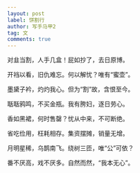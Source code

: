 ```yaml
---
layout: post
label: 饼割行
author: 写手马甲2
tag: 文
comments: true
---
```


对韭当割，人手几盒！屁如抄了，去日原博。

开裆以看，旧仇难忘。何以解忧？唯有“蜜壶”。

墨黛子衿，灼灼我心。但为“割”故，含恨至今。

聒聒鸦鸣，不买金瓶。我有胯妇，逐日劳心。

香如黑裙，何时售罄？忧从中来，不可断绝。

省吃俭用，枉耗相存。集资摆摊，销量无增。

月明星稀，乌鹊南飞。绕树三匝，唯“公”可依？

番不厌高，戏不厌多。自然而然，“我本无心”。